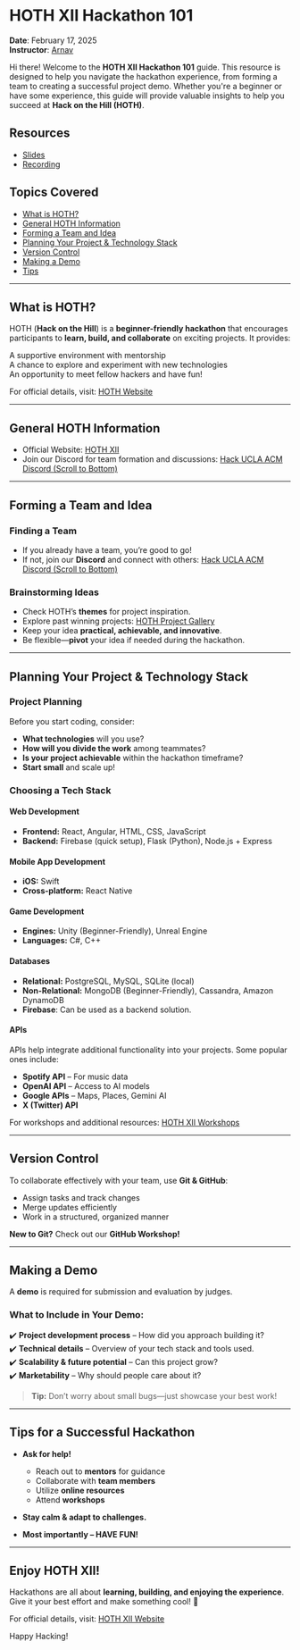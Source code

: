 # HOTH XII Hackathon 101  

**Date**: February 17, 2025  
**Instructor**: [Arnav](https://aroy23.github.io/) 

Hi there! Welcome to the **HOTH XII Hackathon 101** guide. This resource is designed to help you navigate the hackathon experience, from forming a team to creating a successful project demo. Whether you're a beginner or have some experience, this guide will provide valuable insights to help you succeed at **Hack on the Hill (HOTH)**.  

## Resources  
- [Slides](https://tinyurl.com/hackathon-101-slides)  
- [Recording](ADD_RECORDING_LINK)  

## Topics Covered  
- [What is HOTH?](#what-is-hoth)  
- [General HOTH Information](#general-hoth-information)  
- [Forming a Team and Idea](#forming-a-team-and-idea)  
- [Planning Your Project & Technology Stack](#planning-your-project--technology-stack)  
- [Version Control](#version-control)  
- [Making a Demo](#making-a-demo)  
- [Tips](#tips)  

---

## What is HOTH?  

HOTH (**Hack on the Hill**) is a **beginner-friendly hackathon** that encourages participants to **learn, build, and collaborate** on exciting projects. It provides:  

A supportive environment with mentorship  
A chance to explore and experiment with new technologies  
An opportunity to meet fellow hackers and have fun!  

For official details, visit: [HOTH Website](https://hoth.uclaacm.com/)  

---

## General HOTH Information  

- Official Website: [HOTH XII](https://hoth.uclaacm.com/)  
- Join our Discord for team formation and discussions: [Hack UCLA ACM Discord (Scroll to Bottom)](https://hack.uclaacm.com/)  

---

## Forming a Team and Idea  

### Finding a Team  
- If you already have a team, you’re good to go!  
- If not, join our **Discord** and connect with others: [Hack UCLA ACM Discord (Scroll to Bottom)](https://hack.uclaacm.com/)  

### Brainstorming Ideas  
- Check HOTH’s **themes** for project inspiration.  
- Explore past winning projects: [HOTH Project Gallery](https://hoth.uclaacm.com/gallery)  
- Keep your idea **practical, achievable, and innovative**.  
- Be flexible—**pivot** your idea if needed during the hackathon.  

---

## Planning Your Project & Technology Stack  

### Project Planning  
Before you start coding, consider:  
- **What technologies** will you use?  
- **How will you divide the work** among teammates?  
- **Is your project achievable** within the hackathon timeframe?  
- **Start small** and scale up!  

### Choosing a Tech Stack  

#### Web Development  
- **Frontend:** React, Angular, HTML, CSS, JavaScript  
- **Backend:** Firebase (quick setup), Flask (Python), Node.js + Express  

#### Mobile App Development  
- **iOS:** Swift  
- **Cross-platform:** React Native  

#### Game Development  
- **Engines:** Unity (Beginner-Friendly), Unreal Engine  
- **Languages:** C#, C++  

#### Databases  
- **Relational:** PostgreSQL, MySQL, SQLite (local)  
- **Non-Relational:** MongoDB (Beginner-Friendly), Cassandra, Amazon DynamoDB  
- **Firebase**: Can be used as a backend solution.  

#### APIs  
APIs help integrate additional functionality into your projects. Some popular ones include:  
- **Spotify API** – For music data  
- **OpenAI API** – Access to AI models  
- **Google APIs** – Maps, Places, Gemini AI  
- **X (Twitter) API**  

For workshops and additional resources: [HOTH XII Workshops](https://github.com/uclaacm/hothXII-workshops)  

---

## Version Control  

To collaborate effectively with your team, use **Git & GitHub**:  
- Assign tasks and track changes  
- Merge updates efficiently  
- Work in a structured, organized manner  

**New to Git?** Check out our **GitHub Workshop!**  

---

## Making a Demo  

A **demo** is required for submission and evaluation by judges.  

### What to Include in Your Demo:  
✔️ **Project development process** – How did you approach building it?  
✔️ **Technical details** – Overview of your tech stack and tools used.  
✔️ **Scalability & future potential** – Can this project grow?  
✔️ **Marketability** – Why should people care about it?  

> **Tip:** Don’t worry about small bugs—just showcase your best work!  

---

## Tips for a Successful Hackathon  

- **Ask for help!**  
  - Reach out to **mentors** for guidance  
  - Collaborate with **team members**  
  - Utilize **online resources**  
  - Attend **workshops**  

- **Stay calm & adapt to challenges.**  
- **Most importantly – HAVE FUN!**  

---

## Enjoy HOTH XII!  

Hackathons are all about **learning, building, and enjoying the experience**. Give it your best effort and make something cool! 🚀  

For official details, visit: [HOTH XII Website](https://hoth.uclaacm.com/)  

Happy Hacking!
